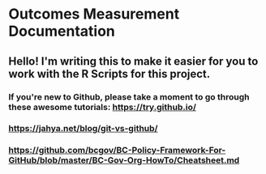 # Outcomes Measurement Documentation
## Hello! I'm writing this to make it easier for you to work with the R Scripts for this project.
### If you're new to Github, please take a moment to go through these awesome tutorials: https://try.github.io/
### https://jahya.net/blog/git-vs-github/
### https://github.com/bcgov/BC-Policy-Framework-For-GitHub/blob/master/BC-Gov-Org-HowTo/Cheatsheet.md
